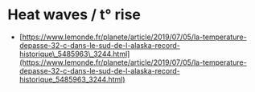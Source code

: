 # Heat waves / t° rise

* [https://www.lemonde.fr/planete/article/2019/07/05/la-temperature-depasse-32-c-dans-le-sud-de-l-alaska-record-historique\_5485963\_3244.html](https://www.lemonde.fr/planete/article/2019/07/05/la-temperature-depasse-32-c-dans-le-sud-de-l-alaska-record-historique_5485963_3244.html)

